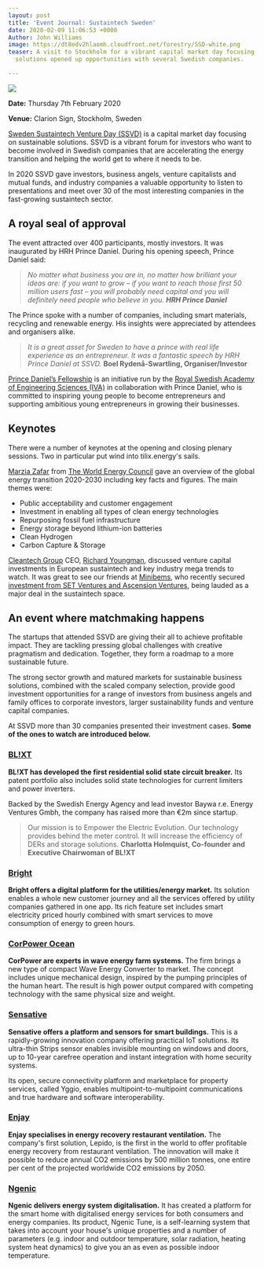 ```yaml
---
layout: post
title: 'Event Journal: Sustaintech Sweden'
date: 2020-02-09 11:06:53 +0000
Author: John Williams
image: https://dt8edv2hlaomh.cloudfront.net/forestry/SSD-white.png
teaser: A visit to Stockholm for a vibrant capital market day focusing on sustainable
  solutions opened up opportunities with several Swedish companies.

---
```

![](https://dt8edv2hlaomh.cloudfront.net/forestry/SSD-white.png)

**Date:** Thursday 7th February 2020

**Venue:** Clarion Sign, Stockholm, Sweden

[Sweden Sustaintech Venture Day (SSVD)](https://www.swedensustaintech.com) is a capital market day focusing on sustainable solutions. SSVD is a vibrant forum for investors who want to become involved in Swedish companies that are accelerating the energy transition and helping the world get to where it needs to be.

In 2020 SSVD gave investors, business angels, venture capitalists and mutual funds, and industry companies a valuable opportunity to listen to presentations and meet over 30 of the most interesting companies in the fast-growing sustaintech sector.

## A royal seal of approval

The event attracted over 400 participants, mostly investors. It was inaugurated by HRH Prince Daniel. During his opening speech, Prince Daniel said:

> _No matter what business you are in, no matter how brilliant your ideas are: if you want to grow – if you want to reach those first 50 million users fast – you will probably need capital and you will definitely need people who believe in you. **HRH Prince Daniel**_

The Prince spoke with a number of companies, including smart materials, recycling and renewable energy. His insights were appreciated by attendees and organisers alike.

> _It is a great asset for Sweden to have a prince with real life experience as an entrepreneur. It was a fantastic speech by HRH Prince Daniel at SSVD._ **Boel Rydenå-Swartling, Organiser/Investor**

[Prince Daniel’s Fellowship](https://prinsdanielsfellowship.se/) is an initiative run by the [Royal Swedish Academy of Engineering Sciences (IVA)](https://www.iva.se/) in collaboration with Prince Daniel, who is committed to inspiring young people to become entrepreneurs and supporting ambitious young entrepreneurs in growing their businesses.

## Keynotes

There were a number of keynotes at the opening and closing plenary sessions. Two in particular put wind into tilix.energy's sails.

[Marzia Zafar](https://www.linkedin.com/in/marzia-zafar-6a7ba24/) from [The World Energy Council](https://www.worldenergy.org/) gave an overview of the global energy transition 2020-2030 including key facts and figures. The main themes were:

* Public acceptability and customer engagement
* Investment in enabling all types of clean energy technologies
* Repurposing fossil fuel infrastructure
* Energy storage beyond lithium-ion batteries
* Clean Hydrogen
* Carbon Capture & Storage

[Cleantech Group](https://www.cleantech.com/) CEO, [Richard Youngman](https://www.linkedin.com/in/richardyoungman/), discussed venture capital investments in European sustaintech and key industry mega trends to watch. It was great to see our friends at [Minibems](http://www.minibems.com/), who recently secured [investment from SET Ventures and Ascension Ventures](http://www.minibems.com/blog-events/blog/minibems-raises-its-latest-investment-round-from-new-investors-set-ventures-and-ascension-ventures/), being lauded as a major deal in the sustaintech space.

## An event where matchmaking happens

The startups that attended SSVD are giving their all to achieve profitable impact. They are tackling pressing global challenges with creative pragmatism and dedication. Together, they form a roadmap to a more sustainable future.

The strong sector growth and matured markets for sustainable business solutions, combined with the scaled company selection, provide good investment opportunities for a range of investors from business angels and family offices to corporate investors, larger sustainability funds and venture capital companies.

At SSVD more than 30 companies presented their investment cases. **Some of the ones to watch are introduced below.**

### [BL!XT](https://blixt.tech)

**BL!XT has developed the first residential solid state circuit breaker.** Its patent portfolio also includes solid state technologies for current limiters and power inverters.

Backed by the Swedish Energy Agency and lead investor Baywa r.e. Energy Ventures Gmbh, the company has raised more than €2m since startup.

> Our mission is to Empower the Electric Evolution. Our technology provides behind the meter control. It will increase the efficiency of DERs and storage solutions. **Charlotta Holmquist, Co-founder and Executive Chairwoman of BL!XT**

### [Bright](https://www.getbright.se/)

**Bright offers a digital platform for the utilities/energy market.** Its solution enables a whole new customer journey and all the services offered by utility companies gathered in one app. Its rich feature set includes smart electricity priced hourly combined with smart services to move consumption of energy to green hours.

### [CorPower Ocean](http://www.corpowerocean.com/)

**CorPower are experts in wave energy farm systems.** The firm brings a new type of compact Wave Energy Converter to market. The concept includes unique mechanical design, inspired by the pumping principles of the human heart. The result is high power output compared with competing technology with the same physical size and weight.

### [Sensative](https://sensative.com/)

**Sensative offers a platform and sensors for smart buildings.** This is a rapidly-growing innovation company offering practical IoT solutions. Its ultra-thin Strips sensor enables invisible mounting on windows and doors, up to 10-year carefree operation and instant integration with home security systems.

Its open, secure connectivity platform and marketplace for property services, called Yggio, enables multipoint-to-multipoint communications and true hardware and software interoperability.

### [Enjay](https://enjaysystems.com/sv/)

**Enjay specialises in energy recovery restaurant ventilation.** The company's first solution, Lepido, is the first in the world to offer profitable energy recovery from restaurant ventilation. The innovation will make it possible to reduce annual CO2 emissions by 500 million tonnes, one entire per cent of the projected worldwide CO2 emissions by 2050.

### [Ngenic](https://ngenic.se/)

**Ngenic delivers energy system digitalisation.** It has created a platform for the smart home with digitalised energy services for both consumers and energy companies. Its product, Ngenic Tune, is a self-learning system that takes into account your house's unique properties and a number of parameters (e.g. indoor and outdoor temperature, solar radiation, heating system heat dynamics) to give you an as even as possible indoor temperature.